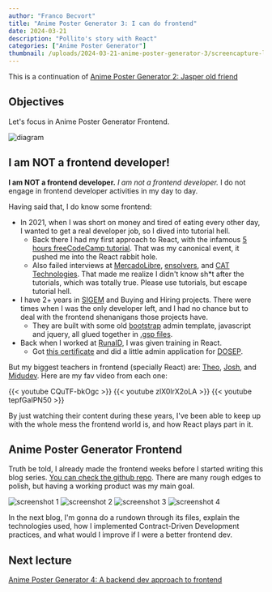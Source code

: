 ```yaml
---
author: "Franco Becvort"
title: "Anime Poster Generator 3: I can do frontend"
date: 2024-03-21
description: "Pollito's story with React"
categories: ["Anime Poster Generator"]
thumbnail: /uploads/2024-03-21-anime-poster-generator-3/screencapture-localhost-3000-anime-849-2024-03-21-19_32_50.png
---
```


This is a continuation of [Anime Poster Generator 2: Jasper old friend](/en/blog/2024-03-20-anime-poster-generator-2)

## Objectives

Let's focus in Anime Poster Generator Frontend.

![diagram](/uploads/2024-03-21-anime-poster-generator-3/Untitled-2024-02-21-1828.png)

## I am NOT a frontend developer!

**I am NOT a frontend developer.** _I am not a frontend developer._ I do not engage in frontend developer activities in my day to day.

Having said that, I do know some frontend:

- In 2021, when I was short on money and tired of eating every other day, I wanted to get a real developer job, so I dived into tutorial hell.
  - Back there I had my first approach to React, with the infamous [5 hours freeCodeCamp tutorial](https://www.youtube.com/watch?v=DLX62G4lc44). That was my canonical event, it pushed me into the React rabbit hole.
  - Also failed interviews at [MercadoLibre](https://mercadolibre.com/), [ensolvers](https://www.ensolvers.com/), and [CAT Technologies](https://cat-technologies.com/). That made me realize I didn't know sh\*t after the tutorials, which was totally true. Please use tutorials, but escape tutorial hell.
- I have 2+ years in [SIGEM](https://sigem.sanluislaciudad.gob.ar/sigem/) and Buying and Hiring projects. There were times when I was the only developer left, and I had no chance but to deal with the frontend shenanigans those projects have.
  - They are built with some old [bootstrap](https://getbootstrap.com/) admin template, javascript and jquery, all glued together in [.gsp files](https://gsp.grails.org/latest/guide/index.html).
- Back when I worked at [RunaID](https://www.runaid.com.ar/), I was given training in React.
  - Got [this certificate](https://udemy-certificate.s3.amazonaws.com/pdf/UC-47b54249-0cba-479f-8941-763197877682.pdf) and did a little admin application for [DOSEP](https://dosep.sanluis.gob.ar/).

But my biggest teachers in frontend (specially React) are: [Theo](https://www.youtube.com/@t3dotgg), [Josh](https://www.youtube.com/@joshtriedcoding), and [Midudev](https://www.youtube.com/@midulive). Here are my fav video from each one:

{{< youtube CQuTF-bkOgc >}}
{{< youtube zlX0lrX2oLA >}}
{{< youtube tepfGaIPN50 >}}

By just watching their content during these years, I've been able to keep up with the whole mess the frontend world is, and how React plays part in it.

## Anime Poster Generator Frontend

Truth be told, I already made the frontend weeks before I started writing this blog series. [You can check the github repo](https://github.com/franBec/anime-poster-generator-frontend). There are many rough edges to polish, but having a working product was my main goal.

![screenshot 1](/uploads/2024-03-21-anime-poster-generator-3/screencapture-localhost-3000-2024-03-21-19_32_12.png)
![screenshot 2](/uploads/2024-03-21-anime-poster-generator-3/screencapture-localhost-3000-search-2024-03-21-19_32_33.png)
![screenshot 3](/uploads/2024-03-21-anime-poster-generator-3/screencapture-localhost-3000-anime-849-2024-03-21-19_32_50.png)
![screenshot 4](/uploads/2024-03-21-anime-poster-generator-3/screencapture-blob-http-localhost-3000-59178d5d-1e41-4565-ac45-35e878d8a61d-2024-03-21-19_33_47.png)

In the next blog, I'm gonna do a rundown through its files, explain the technologies used, how I implemented Contract-Driven Development practices, and what would I improve if I were a better frontend dev.

## Next lecture

[Anime Poster Generator 4: A backend dev approach to frontend](/en/blog/2024-03-24-anime-poster-generator-4)

